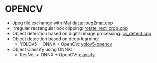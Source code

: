 # OPENCV

* Jpeg file exchange with Mat data: [jpeg2mat.cpp](./jpeg2mat/main.cpp)
* Irregular rectangular box clipping: [rotate_rect_crop.cpp](./rotate_rect_crop.cpp)
* Object detection based on digital image processing: [cv_detect.cpp](imgproc_detect/imgproc_detect.cpp)
* Object detection based on deep learning:
    * YOLOv5 + ONNX + OpenCV: [yolov5-opencv](./cv_yolov5)
* Object Classify using ONNX:
    * ResNet + ONNX + OpenCV: [classify](dnn_classify/main.cpp)